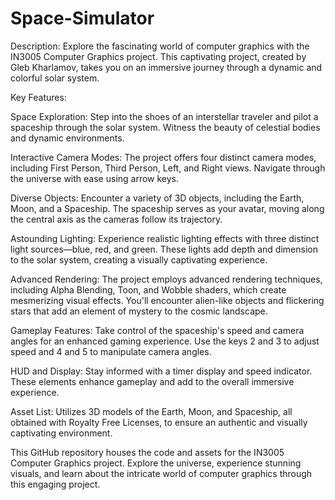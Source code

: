 # Space-Simulator
Description:
Explore the fascinating world of computer graphics with the IN3005 Computer Graphics project. This captivating project, created by Gleb Kharlamov, takes you on an immersive journey through a dynamic and colorful solar system.

Key Features:

Space Exploration: Step into the shoes of an interstellar traveler and pilot a spaceship through the solar system. Witness the beauty of celestial bodies and dynamic environments.

Interactive Camera Modes: The project offers four distinct camera modes, including First Person, Third Person, Left, and Right views. Navigate through the universe with ease using arrow keys.

Diverse Objects: Encounter a variety of 3D objects, including the Earth, Moon, and a Spaceship. The spaceship serves as your avatar, moving along the central axis as the cameras follow its trajectory.

Astounding Lighting: Experience realistic lighting effects with three distinct light sources—blue, red, and green. These lights add depth and dimension to the solar system, creating a visually captivating experience.

Advanced Rendering: The project employs advanced rendering techniques, including Alpha Blending, Toon, and Wobble shaders, which create mesmerizing visual effects. You'll encounter alien-like objects and flickering stars that add an element of mystery to the cosmic landscape.

Gameplay Features: Take control of the spaceship's speed and camera angles for an enhanced gaming experience. Use the keys 2 and 3 to adjust speed and 4 and 5 to manipulate camera angles.

HUD and Display: Stay informed with a timer display and speed indicator. These elements enhance gameplay and add to the overall immersive experience.

Asset List: Utilizes 3D models of the Earth, Moon, and Spaceship, all obtained with Royalty Free Licenses, to ensure an authentic and visually captivating environment.

This GitHub repository houses the code and assets for the IN3005 Computer Graphics project. Explore the universe, experience stunning visuals, and learn about the intricate world of computer graphics through this engaging project.
